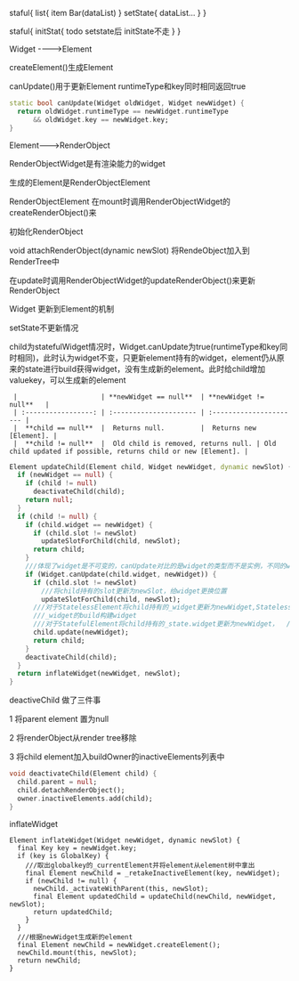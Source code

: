 
staful{
  list{
    item Bar(dataList)
  }
  setState{
    dataList...
  }
}

staful{
  initStat{
    todo  setstate后 initState不走
  }
}



Widget ---->Element

createElement()生成Element

canUpdate()用于更新Element    runtimeType和key同时相同返回true

```dart
static bool canUpdate(Widget oldWidget, Widget newWidget) {
  return oldWidget.runtimeType == newWidget.runtimeType
      && oldWidget.key == newWidget.key;
}
```

Element--->RenderObject

RenderObjectWidget是有渲染能力的widget

 生成的Element是RenderObjectElement

RenderObjectElement 在mount时调用RenderObjectWidget的createRenderObject()来

   初始化RenderObject

   void attachRenderObject(dynamic newSlot)  将RendeObject加入到RenderTree中

​    在update时调用RenderObjectWidget的updateRenderObject()来更新RenderObject



Widget 更新到Element的机制

setState不更新情况

child为statefulWidget情况时，Widget.canUpdate为true(runtimeType和key同时相同)，此时认为widget不变，只更新element持有的widget，element仍从原来的state进行build获得widget，没有生成新的element。此时给child增加valuekey，可以生成新的element

```
 |                     | **newWidget == null**  | **newWidget != null**   |
 | :-----------------: | :--------------------- | :---------------------- |
 |  **child == null**  |  Returns null.         |  Returns new [Element]. |
 |  **child != null**  |  Old child is removed, returns null. | Old child updated if possible, returns child or new [Element]. |
```

```dart
Element updateChild(Element child, Widget newWidget, dynamic newSlot) {
  if (newWidget == null) {
    if (child != null)
      deactivateChild(child);
    return null;
  }
  if (child != null) {
    if (child.widget == newWidget) {
      if (child.slot != newSlot)
        updateSlotForChild(child, newSlot);
      return child;
    }
    ///体现了widget是不可变的，canUpdate对比的是widget的类型而不是实例，不同的widget是  ///不同的实例
    if (Widget.canUpdate(child.widget, newWidget)) {
      if (child.slot != newSlot)
        ///将child持有的slot更新为newSlot，给widget更换位置
        updateSlotForChild(child, newSlot);
      ///对于StatelessElement将child持有的_widget更新为newWidget,StatelessElement从
      ///_widget的build构建widget
      ///对于StatefulElement将child持有的_state.widget更新为newWidget，  ///  /// ///StatefulElement从_state的build构建widget
      child.update(newWidget);
      return child;
    }
    deactivateChild(child);
  }
  return inflateWidget(newWidget, newSlot);
}
```

deactiveChild 做了三件事

 1 将parent element 置为null

2  将renderObject从render tree移除

3  将child element加入buildOwner的inactiveElements列表中

```dart
void deactivateChild(Element child) {
  child.parent = null;
  child.detachRenderObject();
  owner.inactiveElements.add(child);
}
```

inflateWidget

```
Element inflateWidget(Widget newWidget, dynamic newSlot) {
  final Key key = newWidget.key;
  if (key is GlobalKey) {
    ///取出globalkey的_currentElement并将element从element树中拿出
    final Element newChild = _retakeInactiveElement(key, newWidget);
    if (newChild != null) {
      newChild._activateWithParent(this, newSlot);
      final Element updatedChild = updateChild(newChild, newWidget, newSlot);
      return updatedChild;
    }
  }
  ///根据newWidget生成新的element
  final Element newChild = newWidget.createElement();
  newChild.mount(this, newSlot);
  return newChild;
}
```

